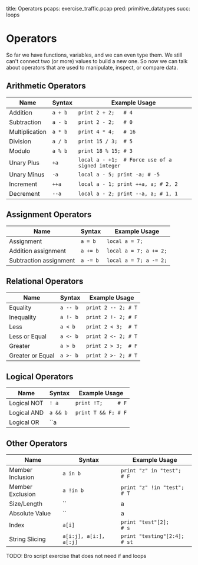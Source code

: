 title: Operators
pcaps: exercise_traffic.pcap
pred: primitive_datatypes
succ: loops 

Operators
==========

So far we have functions, variables, and we can even type them. 
We still can't connect two (or more) values to build a new one. 
So now we can talk about operators that are used to manipulate, inspect, or compare data.

Arithmetic Operators
-----------------------

| Name           | Syntax    | Example Usage
| -------------- | --------- | --------------------------------------------------
| Addition       | ``a + b`` | ``print 2 + 2;   # 4``
| Subtraction    | ``a - b`` | ``print 2 - 2;   # 0``
| Multiplication | ``a * b`` | ``print 4 * 4;   # 16``
| Division       | ``a / b`` | ``print 15 / 3;  # 5``
| Modulo         | ``a % b`` | ``print 18 % 15; # 3``
| Unary Plus     | ``+a``    | ``local a - +1;  # Force use of a signed integer``
| Unary Minus    | ``-a``    | ``local a - 5; print -a; # -5``
| Increment      | ``++a``   | ``local a - 1; print ++a, a; # 2, 2``
| Decrement      | ``--a``   | ``local a - 2; print --a, a; # 1, 1``

Assignment Operators
--------------------

| Name                   | Syntax     |  Example Usage
| -----------------------| ---------- | ------------------------ 
| Assignment             | ``a = b``  |  ``local a = 7;``
| Addition assignment    | ``a += b`` |  ``local a = 7; a += 2;``
| Subtraction assignment | ``a -= b`` |  ``local a = 7; a -= 2;``

Relational Operators
---------------------

| Name             | Syntax     | Example Usage
| ---------------- | ---------- | ----------------------
| Equality         | ``a -- b`` | ``print 2 -- 2; # T``
| Inequality       | ``a !- b`` | ``print 2 !- 2; # F``
| Less             | ``a < b``  | ``print 2 < 3;  # T``
| Less or Equal    | ``a <- b`` | ``print 2 <- 2; # T``
| Greater          | ``a > b``  | ``print 2 > 3;  # F``
| Greater or Equal | ``a >- b`` | ``print 2 >- 2; # T``

Logical Operators
------------------

| Name             | Syntax     | Example Usage
| ---------------- | ---------- | ----------------------
| Logical NOT      | ``! a``    | ``print !T;     # F``
| Logical AND      | ``a && b`` | ``print T && F; # F``
| Logical OR       | ``a || b`` | ``print F || T; # T``

Other Operators
----------------

| Name             | Syntax                    | Example Usage
| ---------------- | ------------------------  | -----------------------------
| Member Inclusion | ``a in b``                | ``print "z" in "test";  # F``
| Member Exclusion | ``a !in b``               | ``print "z" !in "test"; # T``
| Size/Length      | ``|a|``                   | ``print |"test"|;       # 4``
| Absolute Value   | ``|a|``                   | ``print |-5|;           # 5``
| Index            | ``a[i]``                  | ``print "test"[2];      # s``
| String Slicing   | ``a[i:j], a[i:], a[:j]``  | ``print "testing"[2:4]; # st``

TODO:
Bro script exercise that does not need if and loops

